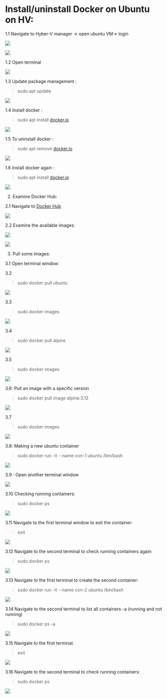 # Install/uninstall Docker on Ubuntu on HV:

1.1 Navigate to Hyber-V manager -> open ubuntu VM-> login

![](http://devopsvisionsqa.mohamedradwan.com/?qa=blob&qa_blobid=1676317518143056997)

  

![](http://devopsvisionsqa.mohamedradwan.com/?qa=blob&qa_blobid=7084547680363861256)  
  

  

1.2 Open terminal

  

![](http://devopsvisionsqa.mohamedradwan.com/?qa=blob&qa_blobid=8431770446365625158)  
  
1.3 Update package management :

  

> sudo apt update

  

![](http://devopsvisionsqa.mohamedradwan.com/?qa=blob&qa_blobid=372238960124364454)

1.4 Install docker :

  

> sudo apt install [docker.io](http://docker.io/)

  

![](http://devopsvisionsqa.mohamedradwan.com/?qa=blob&qa_blobid=16055785453372219807)

1.5 To uninstall docker :

  

> sudo apt remove [docker.io](http://docker.io/)

![](http://devopsvisionsqa.mohamedradwan.com/?qa=blob&qa_blobid=2611577060581306314)

  

1.6 Install docker again :

> sudo apt install [docker.io](http://docker.io/)

  

![](http://devopsvisionsqa.mohamedradwan.com/?qa=blob&qa_blobid=17445331285326286513)

2. Examine Docker Hub:

2.1 Navigate to [Docker Hub](http://hub.docker.com/)

  

![](http://devopsvisionsqa.mohamedradwan.com/?qa=blob&qa_blobid=16457071663192833827)

  

2.2 Examine the available images:

  

![](http://devopsvisionsqa.mohamedradwan.com/?qa=blob&qa_blobid=16499530170422652613)

![](http://devopsvisionsqa.mohamedradwan.com/?qa=blob&qa_blobid=12539748858641408587)

3. Pull some images:

3.1 Open terminal window:

3.2

> sudo docker pull ubuntu

  

  

![](http://devopsvisionsqa.mohamedradwan.com/?qa=blob&qa_blobid=241825733576312125)

3.3

> sudo docker images

  

![](http://devopsvisionsqa.mohamedradwan.com/?qa=blob&qa_blobid=12736233665374948410)

  

3.4

> sudo docker pull alpine

  

![](http://devopsvisionsqa.mohamedradwan.com/?qa=blob&qa_blobid=4928597868810940426)

  

3.5

> sudo docker images

  

![](http://devopsvisionsqa.mohamedradwan.com/?qa=blob&qa_blobid=9350968220880789199)

  

3.6: Pull an image with a specific version

> sudo docker pull image alpine:3.12

  

![](http://devopsvisionsqa.mohamedradwan.com/?qa=blob&qa_blobid=3860966525346312314)

  

3.7

> sudo docker images

  

![](http://devopsvisionsqa.mohamedradwan.com/?qa=blob&qa_blobid=5219988617531109675)

3.8: Making a new ubuntu container

> sudo docker run -it --name con-1 ubuntu /bin/bash

  

![](http://devopsvisionsqa.mohamedradwan.com/?qa=blob&qa_blobid=7150152645777898814)

  

3.9 : Open another terminal window

  

![](http://devopsvisionsqa.mohamedradwan.com/?qa=blob&qa_blobid=10033183888239211828)

  

3.10 Checking running containers:

> sudo docker ps

  

![](http://devopsvisionsqa.mohamedradwan.com/?qa=blob&qa_blobid=11844653406067881569)

  

3.11 Navigate to the first terminal window to exit the container:

> exit

  

![](http://devopsvisionsqa.mohamedradwan.com/?qa=blob&qa_blobid=4445139425493838704)

  

3.12 Navigate to the second terminal to check running containers again:

> sudo docker ps

  

![](http://devopsvisionsqa.mohamedradwan.com/?qa=blob&qa_blobid=8949753795034155859)

  

3.13 Navigate to the first terminal to create the second container:

> sudo docker run -it --name con-2 ubuntu /bin/bash

  

![](http://devopsvisionsqa.mohamedradwan.com/?qa=blob&qa_blobid=10240168802039473495)

  

3.14 Navigate to the second terminal to list all containers -a (running and not running)

> sudo docker ps -a

  

![](http://devopsvisionsqa.mohamedradwan.com/?qa=blob&qa_blobid=1330730573290104002)

  

3.15 Navigate to the first terminal.

> exit

  

  

![](http://devopsvisionsqa.mohamedradwan.com/?qa=blob&qa_blobid=16723102997873528731)

3.16 Navigate to the second terminal to check running containers:

> sudo docker ps

  

![](http://devopsvisionsqa.mohamedradwan.com/?qa=blob&qa_blobid=3141439925248690541)